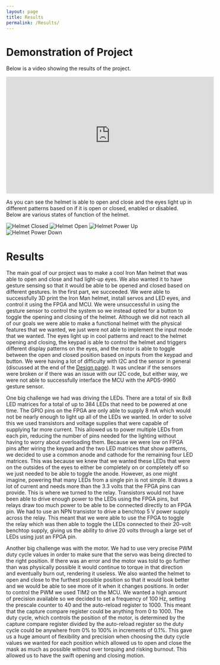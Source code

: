 ```yaml
---
layout: page
title: Results
permalink: /Results/
---
```


# Demonstration of Project

Below is a video showing the results of the project. 

<iframe width="560" height="315" src="https://www.youtube.com/embed/C_qrYeCEahk" frameborder="0" allow="autoplay; encrypted-media" allowfullscreen></iframe>

As you can see the helmet is able to open and close and the eyes light up in different patterns based on if it is open or closed, enabled or disabled. Below are various states of function of the helmet.

![Helmet Closed](./assets/img/helmetClosed.jpg)
![Helmet Open](./assets/img/helmetOpen.jpg)
![Helmet Power Up](./assets/img/helmetPowerUp.jpg)
![Helmet Power Down](./assets/img/helmetPowerDown.jpg)

# Results

The main goal of our project was to make a cool Iron Man helmet that was able to open and close and had light-up eyes. We also wanted it to have gesture sensing so that it would be able to be opened and closed based on different gestures. In the first part, we succeeded. We were able to successfully 3D print the Iron Man helmet, install servos and LED eyes, and control it using the FPGA and MCU. We were unsuccessful in using the gesture sensor to control the system so we instead opted for a button to toggle the opening and closing of the helmet. Although we did not reach all of our goals we were able to make a functional helmet with the physical features that we wanted, we just were not able to implement the input mode that we wanted. The eyes light up in cool patterns and react to the helmet opening and closing, the keypad is able to control the helmet and triggers different display patterns on the eyes, and the motor is able to toggle between the open and closed position based on inputs from the keypad and button. We were having a lot of difficulty with I2C and the sensor in general (discussed at the end of the  <a href="https://jwoo-20.github.io/E155-Final-Project-Website/design/">Design page</a>). It was unclear if the sensors were broken or if there was an issue with our I2C code, but either way, we were not able to successfully interface the MCU with the APDS-9960 gesture sensor.

One big challenge we had was driving the LEDs. There are a total of six 8x8 LED matrices for a total of up to 384 LEDs that need to be powered at one time. The GPIO pins on the FPGA are only able to supply 8 mA which would not be nearly enough to light up all of the LEDs we wanted. In order to solve this we used transistors and voltage supplies that were capable of supplying far more current. This allowed us to power multiple LEDs from each pin, reducing the number of pins needed for the lighting without having to worry about overloading them. Because we were low on FPGA pins after wiring the keypad and the two LED matrices that show patterns, we decided to use a common anode and cathode for the remaining four LED matrices. This was because we knew that we wanted these LEDs that were on the outsides of the eyes to either be completely on or completely off so we just needed to be able to toggle the anode. However, as one might imagine, powering that many LEDs from a single pin is not simple. It draws a lot of current and needs more than the 3.3 volts that the FPGA pins can provide. This is where we turned to the relay. Transistors would not have been able to drive enough power to the LEDs using the FPGA pins, but relays draw too much power to be able to be connected directly to an FPGA pin. We had to use an NPN transistor to drive a benchtop 5 V power supply across the relay. This meant that we were able to use the FPGA to toggle the relay which was then able to toggle the LEDs connected to their 20-volt benchtop supply, giving us the ability to drive 20 volts through a large set of LEDs using just an FPGA pin.


Another big challenge was with the motor. We had to use very precise PWM duty cycle values in order to make sure that the servo was being directed to the right position. If there was an error and the motor was told to go further than was physically possible it would continue to torque in that direction and eventually burn out, rendering it useless. We also wanted the helmet to open and close to the furthest possible position so that it would look better and we would be able to see more of it when it changes positions. In order to control the PWM we used TIM2 on the MCU. We wanted a high amount of precision available so we decided to set a frequency of 100 Hz, setting the prescale counter to 40 and the auto-reload register to 1000. This meant that the capture compare register could be anything from 0 to 1000. The duty cycle, which controls the position of the motor, is determined by the capture compare register divided by the auto-reload register so the duty cycle could be anywhere from 0% to 100% in increments of 0.1%. This gave us a huge amount of flexibility and precision when choosing the duty cycle values we wanted for each position which allowed us to open and close the mask as much as possible without over torquing and risking burnout. This allowed us to have the swift opening and closing motion.
